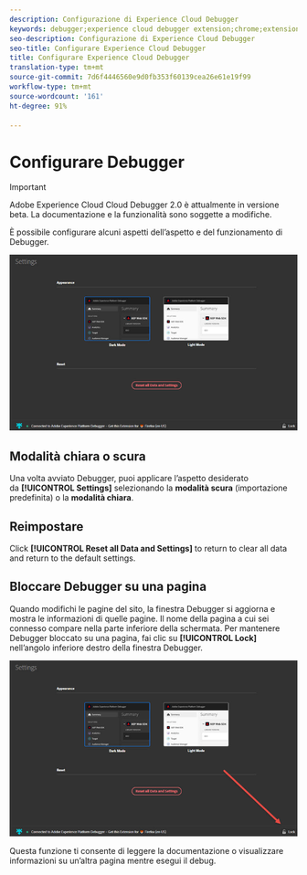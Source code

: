 ```yaml
---
description: Configurazione di Experience Cloud Debugger
keywords: debugger;experience cloud debugger extension;chrome;extension;configure
seo-description: Configurazione di Experience Cloud Debugger
seo-title: Configurare Experience Cloud Debugger
title: Configurare Experience Cloud Debugger
translation-type: tm+mt
source-git-commit: 7d6f4446560e9d0fb353f60139cea26e61e19f99
workflow-type: tm+mt
source-wordcount: '161'
ht-degree: 91%

---
```



# Configurare Debugger

>[!IMPORTANT]
>
>Adobe Experience Cloud Cloud Debugger 2.0 è attualmente in versione beta. La documentazione e la funzionalità sono soggette a modifiche.

È possibile configurare alcuni aspetti dell’aspetto e del funzionamento di Debugger.

![](assets/settings.jpg)

## Modalità chiara o scura

Una volta avviato Debugger, puoi applicare l’aspetto desiderato da **[!UICONTROL Settings]** selezionando la **modalità scura** (importazione predefinita) o la **modalità chiara**.

## Reimpostare

Click **[!UICONTROL Reset all Data and Settings]** to return to clear all data and return to the default settings.

## Bloccare Debugger su una pagina

Quando modifichi le pagine del sito, la finestra Debugger si aggiorna e mostra le informazioni di quelle pagine. Il nome della pagina a cui sei connesso compare nella parte inferiore della schermata. Per mantenere Debugger bloccato su una pagina, fai clic su **[!UICONTROL Lock]** nell’angolo inferiore destro della finestra Debugger.

![](assets/lock.jpg)

Questa funzione ti consente di leggere la documentazione o visualizzare informazioni su un’altra pagina mentre esegui il debug.
